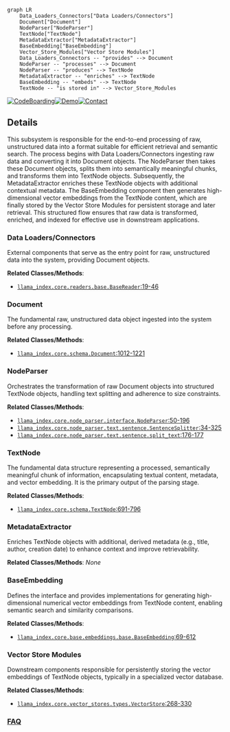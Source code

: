 ```mermaid
graph LR
    Data_Loaders_Connectors["Data Loaders/Connectors"]
    Document["Document"]
    NodeParser["NodeParser"]
    TextNode["TextNode"]
    MetadataExtractor["MetadataExtractor"]
    BaseEmbedding["BaseEmbedding"]
    Vector_Store_Modules["Vector Store Modules"]
    Data_Loaders_Connectors -- "provides" --> Document
    NodeParser -- "processes" --> Document
    NodeParser -- "produces" --> TextNode
    MetadataExtractor -- "enriches" --> TextNode
    BaseEmbedding -- "embeds" --> TextNode
    TextNode -- "is stored in" --> Vector_Store_Modules
```

[![CodeBoarding](https://img.shields.io/badge/Generated%20by-CodeBoarding-9cf?style=flat-square)](https://github.com/CodeBoarding/CodeBoarding)[![Demo](https://img.shields.io/badge/Try%20our-Demo-blue?style=flat-square)](https://www.codeboarding.org/demo)[![Contact](https://img.shields.io/badge/Contact%20us%20-%20contact@codeboarding.org-lightgrey?style=flat-square)](mailto:contact@codeboarding.org)

## Details

This subsystem is responsible for the end-to-end processing of raw, unstructured data into a format suitable for efficient retrieval and semantic search. The process begins with Data Loaders/Connectors ingesting raw data and converting it into Document objects. The NodeParser then takes these Document objects, splits them into semantically meaningful chunks, and transforms them into TextNode objects. Subsequently, the MetadataExtractor enriches these TextNode objects with additional contextual metadata. The BaseEmbedding component then generates high-dimensional vector embeddings from the TextNode content, which are finally stored by the Vector Store Modules for persistent storage and later retrieval. This structured flow ensures that raw data is transformed, enriched, and indexed for effective use in downstream applications.

### Data Loaders/Connectors
External components that serve as the entry point for raw, unstructured data into the system, providing Document objects.


**Related Classes/Methods**:

- <a href="https://github.com/run-llama/llama_index/blob/main/llama-index-core/llama_index/core/readers/base.py#L19-L46" target="_blank" rel="noopener noreferrer">`llama_index.core.readers.base.BaseReader`:19-46</a>


### Document
The fundamental raw, unstructured data object ingested into the system before any processing.


**Related Classes/Methods**:

- <a href="https://github.com/run-llama/llama_index/blob/main/llama-index-core/llama_index/core/schema.py#L1012-L1221" target="_blank" rel="noopener noreferrer">`llama_index.core.schema.Document`:1012-1221</a>


### NodeParser
Orchestrates the transformation of raw Document objects into structured TextNode objects, handling text splitting and adherence to size constraints.


**Related Classes/Methods**:

- <a href="https://github.com/run-llama/llama_index/blob/main/llama-index-core/llama_index/core/node_parser/interface.py#L50-L196" target="_blank" rel="noopener noreferrer">`llama_index.core.node_parser.interface.NodeParser`:50-196</a>
- <a href="https://github.com/run-llama/llama_index/blob/main/llama-index-core/llama_index/core/node_parser/text/sentence.py#L34-L325" target="_blank" rel="noopener noreferrer">`llama_index.core.node_parser.text.sentence.SentenceSplitter`:34-325</a>
- <a href="https://github.com/run-llama/llama_index/blob/main/llama-index-core/llama_index/core/node_parser/text/sentence.py#L176-L177" target="_blank" rel="noopener noreferrer">`llama_index.core.node_parser.text.sentence.split_text`:176-177</a>


### TextNode
The fundamental data structure representing a processed, semantically meaningful chunk of information, encapsulating textual content, metadata, and vector embedding. It is the primary output of the parsing stage.


**Related Classes/Methods**:

- <a href="https://github.com/run-llama/llama_index/blob/main/llama-index-core/llama_index/core/schema.py#L691-L796" target="_blank" rel="noopener noreferrer">`llama_index.core.schema.TextNode`:691-796</a>


### MetadataExtractor
Enriches TextNode objects with additional, derived metadata (e.g., title, author, creation date) to enhance context and improve retrievability.


**Related Classes/Methods**: _None_

### BaseEmbedding
Defines the interface and provides implementations for generating high-dimensional numerical vector embeddings from TextNode content, enabling semantic search and similarity comparisons.


**Related Classes/Methods**:

- <a href="https://github.com/run-llama/llama_index/blob/main/llama-index-core/llama_index/core/base/embeddings/base.py#L69-L612" target="_blank" rel="noopener noreferrer">`llama_index.core.base.embeddings.base.BaseEmbedding`:69-612</a>


### Vector Store Modules
Downstream components responsible for persistently storing the vector embeddings of TextNode objects, typically in a specialized vector database.


**Related Classes/Methods**:

- <a href="https://github.com/run-llama/llama_index/blob/main/llama-index-core/llama_index/core/vector_stores/types.py#L268-L330" target="_blank" rel="noopener noreferrer">`llama_index.core.vector_stores.types.VectorStore`:268-330</a>




### [FAQ](https://github.com/CodeBoarding/GeneratedOnBoardings/tree/main?tab=readme-ov-file#faq)